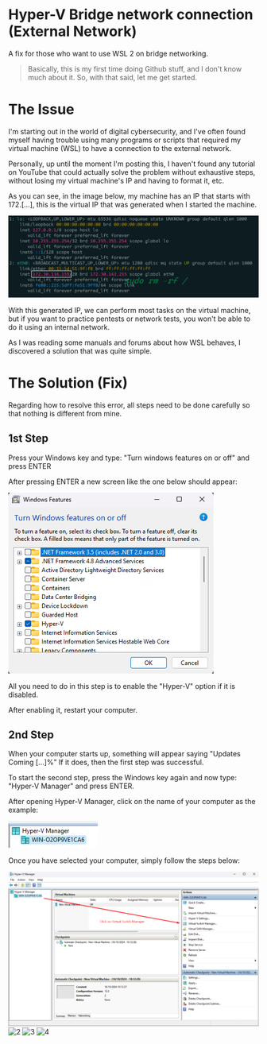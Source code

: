 # Hyper-V Bridge network connection (External Network)

A fix for those who want to use WSL 2 on bridge networking.

> Basically, this is my first time doing Github stuff, and I don't know much about it. So, with that said, let me get started.



# The Issue

I'm starting out in the world of digital cybersecurity, and I've often found myself having trouble using many programs or scripts that required my virtual machine (WSL) to have a connection to the external network.

Personally, up until the moment I'm posting this, I haven't found any tutorial on YouTube that could actually solve the problem without exhaustive steps, without losing my virtual machine's IP and having to format it, etc.

As you can see, in the image below, my machine has an IP that starts with 172.[...], this is the virtual IP that was generated when I started the machine.

![IP screenshot](https://github.com/dynastyyy003/hyper-v-fix-4150/blob/main/Screenshot_1.png?raw=true)

With this generated IP, we can perform most tasks on the virtual machine, but if you want to practice pentests or network tests, you won't be able to do it using an internal network.

As I was reading some manuals and forums about how WSL behaves, I discovered a solution that was quite simple.

# The Solution (Fix)

Regarding how to resolve this error, all steps need to be done carefully so that nothing is different from mine.

## 1st Step

Press your Windows key and type: "Turn windows features on or off" and press ENTER


After pressing ENTER a new screen like the one below should appear:


![1st step2](https://github.com/dynastyyy003/hyper-v-fix-4150/blob/main/Screenshot_3.png?raw=true)

All you need to do in this step is to enable the "Hyper-V" option if it is disabled.

After enabling it, restart your computer.

## 2nd Step
When your computer starts up, something will appear saying "Updates Coming [...]%"
If it does, then the first step was successful.

To start the second step, press the Windows key again and now type: "Hyper-V Manager" and press ENTER.

After opening Hyper-V Manager, click on the name of your computer as the example:

![3rd Sc](https://github.com/dynastyyy003/hyper-v-fix-4150/blob/main/Screenshot_4.png?raw=true)

Once you have selected your computer, simply follow the steps below:

![1](https://github.com/dynastyyy003/hyper-v-fix-4150/blob/main/Screenshot_5.png?raw=true)
![2]()
![3]()
![4]()
